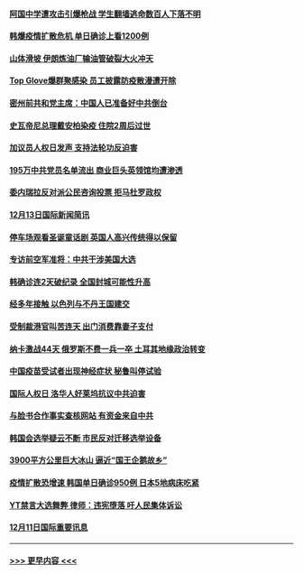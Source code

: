 #### [阿国中学遭攻击引爆枪战 学生翻墙逃命数百人下落不明](../pages/prog202/a103009493.md?t=12141851) 
#### [韩爆疫情扩散危机 单日确诊上看1200例](../pages/prog202/a103009479.md?t=12141851) 
#### [山体滑坡 伊朗炼油厂输油管破裂大火冲天](../pages/prog202/a103009450.md?t=12141851) 
#### [Top Glove爆群聚感染 员工披露防疫散漫遭开除](../pages/prog202/a103009374.md?t=12141851) 
#### [密州前共和党主席：中国人已准备好中共倒台](../pages/prog202/a103009379.md?t=12141851) 
#### [史瓦帝尼总理戴安柏染疫 住院2周后过世](../pages/prog202/a103009296.md?t=12141851) 
#### [加议员人权日发声 支持法轮功反迫害](../pages/prog202/a103009108.md?t=12141851) 
#### [195万中共党员名单流出 商业巨头英领馆均遭渗透](../pages/prog202/a103009090.md?t=12141851) 
#### [委内瑞拉反对派公民咨询投票 拒马杜罗政权](../pages/prog202/a103009044.md?t=12141851) 
#### [12月13日国际新闻简讯](../pages/prog202/a103009030.md?t=12141851) 
#### [停车场观看圣诞童话剧 英国人高兴传统得以保留](../pages/prog202/a103009028.md?t=12141851) 
#### [专访前空军准将：中共干涉美国大选](../pages/prog202/a103009007.md?t=12141851) 
#### [韩确诊连2天破纪录 全国封城可能性升高](../pages/prog202/a103008958.md?t=12141851) 
#### [经多年接触 以色列与不丹王国建交](../pages/prog202/a103008765.md?t=12141851) 
#### [受制裁港官叫苦连天 出门消费靠妻子支付](../pages/prog202/a103008752.md?t=12141851) 
#### [纳卡激战44天 俄罗斯不费一兵一卒 土耳其地缘政治转变](../pages/prog202/a103008721.md?t=12141851) 
#### [中国疫苗受试者出现神经症状 秘鲁叫停试验](../pages/prog202/a103008507.md?t=12141851) 
#### [国际人权日 洛华人好莱坞抗议中共迫害](../pages/prog202/a103008449.md?t=12141851) 
#### [与脸书合作事实查核网站 有资金来自中共](../pages/prog202/a103008385.md?t=12141851) 
#### [韩国会选举疑云不断 市民反对迁移选举设备](../pages/prog202/a103008343.md?t=12141851) 
#### [3900平方公里巨大冰山 逼近“国王企鹅故乡”](../pages/prog202/a103008147.md?t=12141851) 
#### [疫情扩散恐增速 韩国单日确诊950例 日本5地病床吃紧](../pages/prog202/a103008041.md?t=12141851) 
#### [YT禁言大选舞弊 律师：违宪堕落 吁人民集体诉讼](../pages/prog202/a103007842.md?t=12141851) 
#### [12月11日国际重要讯息](../pages/prog202/a103007429.md?t=12141851) 

----
#### [ >>> 更早内容 <<< ](../indexes/prog202-earlier.md)
